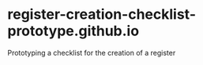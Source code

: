 # register-creation-checklist-prototype.github.io
Prototyping a checklist for the creation of a register
